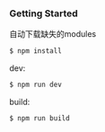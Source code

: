 ### Getting Started

自动下载缺失的modules
```bash
$ npm install
```


dev:
```bash
$ npm run dev
```

build:
```bash
$ npm run build
```


